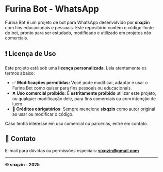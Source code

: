 # Furina Bot - WhatsApp

Furina Bot é um projeto de bot para WhatsApp desenvolvido por **sixqzin** com fins educacionais e pessoais. Este repositório contém o código-fonte do bot, pronto para ser estudado, modificado e utilizado em projetos não comerciais.

## ❗ Licença de Uso

Este projeto está sob uma **licença personalizada**. Leia atentamente os termos abaixo:

- ✅ **Modificações permitidas:** Você pode modificar, adaptar e usar o Furina Bot como quiser para fins pessoais ou educacionais.
- ❌ **Uso comercial proibido:** É **estritamente proibido** utilizar este projeto, ou qualquer modificação dele, para fins comerciais ou com intenção de lucro.
- 🧾 **Créditos obrigatórios:** Sempre mencione **sixqzin** como autor original ao usar ou modificar o código.

Caso tenha interesse em uso comercial ou parcerias, entre em contato.

## 📩 Contato

E-mail para dúvidas ou permissões especiais: **sixqzin@gmail.com**

---

**© sixqzin - 2025**
